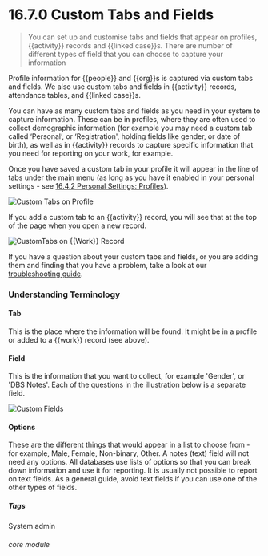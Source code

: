 # 16.7.0  <i class="fa fa-cogs"></i> Custom Tabs and Fields

> You can set up and customise tabs and fields that appear on profiles, {{activity}} records and {{linked case}}s. There are number of different types of field that you can choose to capture your information



Profile information for {{people}} and {{org}}s is captured via custom tabs and fields. We also use custom tabs and fields in {{activity}} records, attendance tables, and {{linked case}}s.

You can have as many custom tabs and fields as you need in your system to capture information. These can be in profiles, where they are often used to collect demographic information (for example you may need a custom tab called ‘Personal’, or ‘Registration', holding fields like gender, or date of birth), as well as in {{activity}} records to capture specific information that you need for reporting on your work, for example. 

Once you have saved a custom tab in your profile it will appear in the line of tabs under the main menu (as long as you have it enabled in your personal settings - see [16.4.2 Personal Settings: Profiles](/help/index/p/16.4.2)).

![Custom Tabs on Profile](16.7.0a.png)

If you add a custom tab to an {{activity}} record, you will see that at the top of the page when you open a new record.

![CustomTabs on {{Work}} Record](16.7.0b.png)

If you have a question about your custom tabs and fields, or you are adding them and finding that you have a problem, take a look at our [troubleshooting guide](/help/index/p/16.7.6).

### Understanding Terminology
#### Tab 

This is the place where the information will be found. It might be in a profile or added to a {{work}} record (see above).

#### Field

This is the information that you want to collect, for example 'Gender', or 'DBS Notes'. Each of the questions in the illustration below is a separate field.

![Custom Fields](16.7.0c.png)

#### Options 

These are the different things that would appear in a list to choose from  - for example, Male, Female, Non-binary, Other. A notes (text) field will not need any options. All databases use lists of options so that you can break down information and use it for reporting. It is usually not possible to report on text fields.  As a general guide, avoid text fields if you can use one of the other types of fields.


##### Tags
System admin

###### core module



